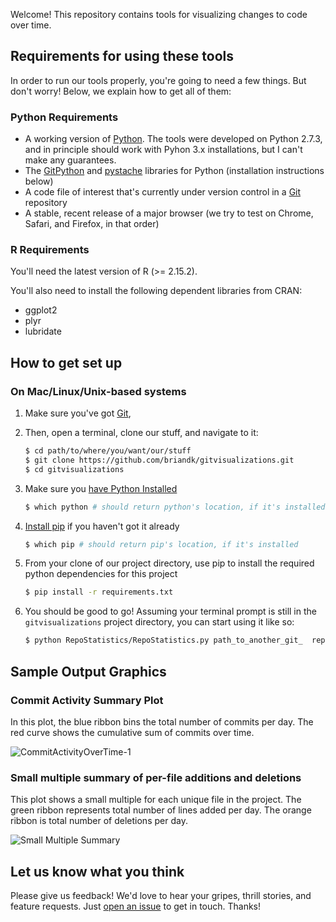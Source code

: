 Welcome! This repository contains tools for visualizing changes to code over time.

## Requirements for using these tools ##

In order to run our tools properly, you're going to need a few things. But don't worry! Below, we explain how to get all of them:

### Python Requirements

- A working version of [Python][1]. The tools were developed on Python 2.7.3, and in principle should work with Pyhon 3.x installations, but I can't make any guarantees.
- The [GitPython][3] and [pystache][5] libraries for Python (installation instructions below)
- A code file of interest that's currently under version control in a [Git][2] repository
- A stable, recent release of a major browser (we try to test on Chrome, Safari, and Firefox, in that order)

### R Requirements

You'll need the latest version of R (>= 2.15.2).

You'll also need to install the following dependent libraries from CRAN:

- ggplot2
- plyr
- lubridate

## How to get set up ##

### On Mac/Linux/Unix-based systems

1. Make sure you've got [Git][2], 
2. Then, open a terminal, clone our stuff, and navigate to it:
    
    ```bash
    $ cd path/to/where/you/want/our/stuff
    $ git clone https://github.com/briandk/gitvisualizations.git
    $ cd gitvisualizations
    ```

3. Make sure you [have Python Installed][6]

    ```bash
    $ which python # should return python's location, if it's installed
    ```

4. [Install pip][7] if you haven't got it already

    ```bash
    $ which pip # should return pip's location, if it's installed
    ```

5. From your clone of our project directory, use pip to install the required python dependencies for this project

    ```bash
    $ pip install -r requirements.txt
    ```

6. You should be good to go! Assuming your terminal prompt is still in the `gitvisualizations` project directory, you can start using it like so:
  
    ```bash
    $ python RepoStatistics/RepoStatistics.py path_to_another_git_  repository
    ```

## Sample Output Graphics

### Commit Activity Summary Plot

In this plot, the blue ribbon bins the total number of commits per day. The red curve shows the cumulative sum of commits over time.

![CommitActivityOverTime-1](https://f.cloud.github.com/assets/330036/130325/80a3c67a-7014-11e2-8088-eb696e35fd51.png)

### Small multiple summary of per-file additions and deletions
This plot shows a small multiple for each unique file in the project. The green ribbon represents total number of lines added per day. The orange ribbon is total number of deletions per day.

![Small Multiple Summary](https://f.cloud.github.com/assets/330036/130328/a10e761c-7014-11e2-8de2-53d293812b07.png)

## Let us know what you think

Please give us feedback! We'd love to hear your gripes, thrill stories, and feature requests. Just [open an issue][8] to get in touch. Thanks!

[1]: http://python.org/
[2]: http://git-scm.com
[3]: http://pypi.python.org/pypi/GitPython/0.3.2.RC1
[4]: http://mxcl.github.com/homebrew/
[5]: http://pypi.python.org/pypi/pystache
[6]: http://wiki.python.org/moin/BeginnersGuide/Download
[7]: http://www.pip-installer.org/en/latest/installing.html
[8]: https://github.com/briandk/gitvisualizations/issues/new